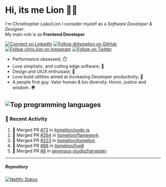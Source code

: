 # Hi, its me Lion 👋🦁

I'm Christhopher Leão/Lion
I consider myself as a _Software Developer & Designer_.<br/>My main role is as <b>Frontend Developer</b>
<br />

[![Connect on LinkedIn](https://img.shields.io/badge/--linkedin?label=LinkedIn&logo=LinkedIn&style=social)](https://www.linkedin.com/in/chrislion)
[![Follow @itsmelion on GitHub](https://img.shields.io/github/followers/itsmelion?label=follow%20%40itsmeLion&style=social)](https://github.com/itsmelion)
[![Follow chris.lion on Instagram](https://img.shields.io/badge/--instagram?label=@chris.lion&logo=Instagram&style=social)](https://instagram.com/chris.lion)
[![Follow on Twitter](https://img.shields.io/badge/--twitter?label=@ChrisLion_me&logo=Twitter&style=social)](https://twitter.com/chrislion_me)

- Performance obsessed; ⏱️
- Love simplistic, and cutting edge software; 📆
- Design and UIUX enthusiast; 🎨
- Love build utilities aimed at increasing Developer productivity; 🧰
- A people first guy. Valor human & bio diversity. Honor, justice and wisdom. 🌍

![Top programming languages](https://github-readme-stats.vercel.app/api/top-langs/?username=itsmelion&hide=php)
---
### 📰 Recent Activity

<!--START_SECTION:activity-->
1. 🎉 Merged PR [#73](https://github.com/itsmelion/node-js/pull/73) in [itsmelion/node-js](https://github.com/itsmelion/node-js)
2. 🎉 Merged PR [#264](https://github.com/itsmelion/flamework/pull/264) in [itsmelion/flamework](https://github.com/itsmelion/flamework)
3. 🎉 Merged PR [#223](https://github.com/itsmelion/itsmelion/pull/223) in [itsmelion/itsmelion](https://github.com/itsmelion/itsmelion)
4. 🎉 Merged PR [#86](https://github.com/itsmelion/live8/pull/86) in [itsmelion/live8](https://github.com/itsmelion/live8)
5. 🎉 Merged PR [#8](https://github.com/generous-studio/harvester/pull/8) in [generous-studio/harvester](https://github.com/generous-studio/harvester)
<!--END_SECTION:activity-->

___

##### Repository
[![Netlify Status](https://api.netlify.com/api/v1/badges/9e2e6136-1ab9-42fc-8d4e-188512d5d841/deploy-status)](https://app.netlify.com/sites/lion-portfolio/deploys)
